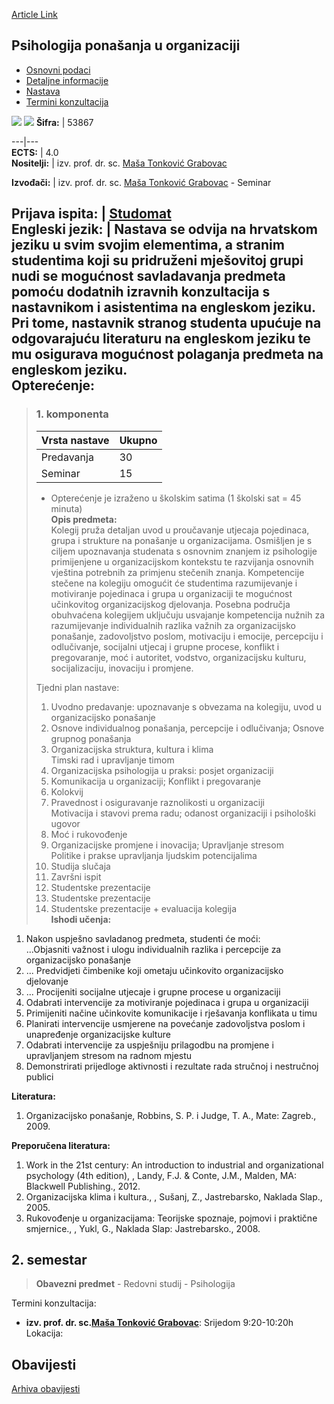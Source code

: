 [Article Link](https://www.fhs.hr/predmet/ppuo)

## Psihologija ponašanja u organizaciji
  * [Osnovni podaci](https://www.fhs.hr/predmet/ppuo#v1id-904861_391040_1_0 "Osnovni podaci")
  * [Detaljne informacije](https://www.fhs.hr/predmet/ppuo#v1id-904861_391040_1_1 "Detaljne informacije")
  * [Nastava](https://www.fhs.hr/predmet/ppuo#v1id-904861_391040_1_2 "Nastava")
  * [Termini konzultacija](https://www.fhs.hr/predmet/ppuo#v1id-904861_391040_1_3 "Termini konzultacija")


[![](https://www.fhs.hr/img/flags/gif/hr.gif)](https://www.fhs.hr/predmet/ppuo) [![](https://www.fhs.hr/img/flags/gif/gb.gif)](https://www.fhs.hr/en/course/poob)
**Šifra:** |  53867  
  
---|---  
**ECTS:** |  4.0   
**Nositelji:** |  izv. prof. dr. sc. [Maša Tonković Grabovac](https://www.fhs.hr/djelatnik/masa.tonkovic_grabovac)   
  
**Izvođači:** |  izv. prof. dr. sc. [Maša Tonković Grabovac](https://www.fhs.hr/djelatnik/masa.tonkovic_grabovac) - Seminar  
  
**Prijava ispita:** |  [Studomat](http://www.isvu.hr/studomat)  
**Engleski jezik:** |  Nastava se odvija na hrvatskom jeziku u svim svojim elementima, a stranim studentima koji su pridruženi mješovitoj grupi nudi se mogućnost savladavanja predmeta pomoću dodatnih izravnih konzultacija s nastavnikom i asistentima na engleskom jeziku. Pri tome, nastavnik stranog studenta upućuje na odgovarajuću literaturu na engleskom jeziku te mu osigurava mogućnost polaganja predmeta na engleskom jeziku.   
**Opterećenje:**  
---  
> ### 1. komponenta
> | Vrsta nastave | Ukupno  
> ---|---  
> Predavanja | 30  
> Seminar | 15  
> * Opterećenje je izraženo u školskim satima (1 školski sat = 45 minuta)   
**Opis predmeta:**  
> Kolegij pruža detaljan uvod u proučavanje utjecaja pojedinaca, grupa i strukture na ponašanje u organizacijama. Osmišljen je s ciljem upoznavanja studenata s osnovnim znanjem iz psihologije primijenjene u organizacijskom kontekstu te razvijanja osnovnih vještina potrebnih za primjenu stečenih znanja. Kompetencije stečene na kolegiju omogućit će studentima razumijevanje i motiviranje pojedinaca i grupa u organizaciji te mogućnost učinkovitog organizacijskog djelovanja. Posebna područja obuhvaćena kolegijem uključuju usvajanje kompetencija nužnih za razumijevanje individualnih razlika važnih za organizacijsko ponašanje, zadovoljstvo poslom, motivaciju i emocije, percepciju i odlučivanje, socijalni utjecaj i grupne procese, konflikt i pregovaranje, moć i autoritet, vodstvo, organizacijsku kulturu, socijalizaciju, inovaciju i promjene.  
>    
>  Tjedni plan nastave:  
>  1. Uvodno predavanje: upoznavanje s obvezama na kolegiju, uvod u organizacijsko ponašanje  
>  2. Osnove individualnog ponašanja, percepcije i odlučivanja; Osnove grupnog ponašanja  
>  3. Organizacijska struktura, kultura i klima  
>  Timski rad i upravljanje timom  
>  4. Organizacijska psihologija u praksi: posjet organizaciji   
>  5. Komunikacija u organizaciji; Konflikt i pregovaranje  
>  6. Kolokvij  
>  7. Pravednost i osiguravanje raznolikosti u organizaciji  
>  Motivacija i stavovi prema radu; odanost organizaciji i psihološki ugovor  
>  8. Moć i rukovođenje  
>  9. Organizacijske promjene i inovacija; Upravljanje stresom  
>  Politike i prakse upravljanja ljudskim potencijalima  
>  10. Studija slučaja  
>  11. Završni ispit  
>  12. Studentske prezentacije  
>  13. Studentske prezentacije  
>  14. Studentske prezentacije + evaluacija kolegija  
**Ishodi učenja:**  
  1. Nakon uspješno savladanog predmeta, studenti će moći:  
...Objasniti važnost i ulogu individualnih razlika i percepcije za organizacijsko ponašanje
  2. ... Predvidjeti čimbenike koji ometaju učinkovito organizacijsko djelovanje
  3. ... Procijeniti socijalne utjecaje i grupne procese u organizaciji
  4. Odabrati intervencije za motiviranje pojedinaca i grupa u organizaciji
  5. Primijeniti načine učinkovite komunikacije i rješavanja konflikata u timu
  6. Planirati intervencije usmjerene na povećanje zadovoljstva poslom i unapređenje organizacijske kulture
  7. Odabrati intervencije za uspješniju prilagodbu na promjene i upravljanjem stresom na radnom mjestu
  8. Demonstrirati prijedloge aktivnosti i rezultate rada stručnoj i nestručnoj publici

  
**Literatura:**  
  1. Organizacijsko ponašanje, Robbins, S. P. i Judge, T. A., Mate: Zagreb., 2009. 

  
**Preporučena literatura:**  
  1. Work in the 21st century: An introduction to industrial and organizational psychology (4th edition), , Landy, F.J. & Conte, J.M., Malden, MA: Blackwell Publishing., 2012.
  2. Organizacijska klima i kultura., , Sušanj, Z., Jastrebarsko, Naklada Slap., 2005.
  3. Rukovođenje u organizacijama: Teorijske spoznaje, pojmovi i praktične smjernice., , Yukl, G., Naklada Slap: Jastrebarsko., 2008.

  
**2. semestar**  
---  
> **Obavezni predmet** - Redovni studij - Psihologija  
>   
Termini konzultacija: 
  * **izv. prof. dr. sc.[Maša Tonković Grabovac](https://www.fhs.hr/djelatnik/masa.tonkovic_grabovac)**: 
Srijedom 9:20-10:20h
Lokacija: 


## Obavijesti
[Arhiva obavijesti](https://www.fhs.hr/predmet/ppuo?@=20oyd#news_78980 "Arhiva obavijesti")
